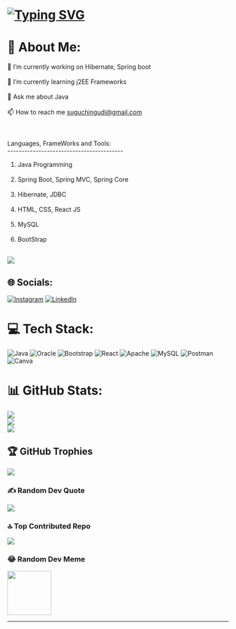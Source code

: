 # [![Typing SVG](https://readme-typing-svg.demolab.com?font=Fira+Code&size=30&pause=1000&color=F72FE5&random=false&width=435&lines=Hi!%F0%9F%91%8B+I'm+Suguresh.;Welcome+to+My+Git-Hub+Profile..!;Feel+Free+to+Explore+my+Projects;Don't+Hesitate+to+Reach+out+Me%2C;If+You+Have+Any+Questions+;or+Any+collaborations+in+mind)](https://git.io/typing-svg)
# 💫 About Me:


🔭 I’m currently working on Hibernate, Spring boot<br><br>
🌱 I’m currently learning j2EE Frameworks<br><br>
💬 Ask me about Java<br><br>
📫 How to reach me suguchingudi@gmail.com

<br><br>Languages, FrameWorks and Tools:<br>-----------------------------------------<br>
1. Java Programming<br><br>
2. Spring Boot, Spring MVC, Spring Core<br><br>
3. Hibernate, JDBC<br><br>
4. HTML, CSS, React JS<br><br>
5. MySQL<br><br>
6. BootStrap<br><br>


[![](https://visitcount.itsvg.in/api?id=sugu0312&icon=0&color=3)](https://visitcount.itsvg.in)

## 🌐 Socials:
[![Instagram](https://img.shields.io/badge/Instagram-%23E4405F.svg?logo=Instagram&logoColor=white)](https://instagram.com/creative_kamsa) [![LinkedIn](https://img.shields.io/badge/LinkedIn-%230077B5.svg?logo=linkedin&logoColor=white)](https://linkedin.com/in/suguresh0312) 

# 💻 Tech Stack:
![Java](https://img.shields.io/badge/java-%23ED8B00.svg?style=for-the-badge&logo=openjdk&logoColor=white) ![Oracle](https://img.shields.io/badge/Oracle-F80000?style=for-the-badge&logo=oracle&logoColor=white) ![Bootstrap](https://img.shields.io/badge/bootstrap-%238511FA.svg?style=for-the-badge&logo=bootstrap&logoColor=white) ![React](https://img.shields.io/badge/react-%2320232a.svg?style=for-the-badge&logo=react&logoColor=%2361DAFB) ![Apache](https://img.shields.io/badge/apache-%23D42029.svg?style=for-the-badge&logo=apache&logoColor=white) ![MySQL](https://img.shields.io/badge/mysql-%2300000f.svg?style=for-the-badge&logo=mysql&logoColor=white) ![Postman](https://img.shields.io/badge/Postman-FF6C37?style=for-the-badge&logo=postman&logoColor=white) ![Canva](https://img.shields.io/badge/Canva-%2300C4CC.svg?style=for-the-badge&logo=Canva&logoColor=white)
# 📊 GitHub Stats:
![](https://github-readme-stats.vercel.app/api?username=sugu0312&theme=dark&hide_border=false&include_all_commits=true&count_private=true)<br/>
![](https://github-readme-streak-stats.herokuapp.com/?user=sugu0312&theme=dark&hide_border=false)<br/>
![](https://github-readme-stats.vercel.app/api/top-langs/?username=sugu0312&theme=dark&hide_border=false&include_all_commits=true&count_private=true&layout=compact)




## 🏆 GitHub Trophies
![](https://github-profile-trophy.vercel.app/?username=sugu0312&theme=radical&no-frame=true&no-bg=false&margin-w=4)

### ✍️ Random Dev Quote
![](https://quotes-github-readme.vercel.app/api?type=horizontal&theme=gruvbox)

### 🔝 Top Contributed Repo
![](https://github-contributor-stats.vercel.app/api?username=sugu0312&limit=5&theme=dark&combine_all_yearly_contributions=true)

### 😂 Random Dev Meme
<img src='https://randommeme-five.vercel.app/' style="height:100;"/>

---


<!-- Proudly created with GPRM ( https://gprm.itsvg.in ) -->
